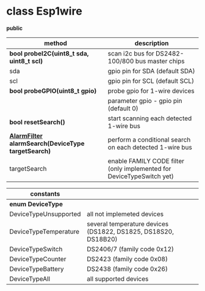 # class Esp1wire
**public**

| method | description |
| --- | --- |
| **bool probeI2C(uint8_t sda, uint8_t scl)** | scan i2c bus for DS2482-100/800 bus master chips |
| sda | gpio pin for SDA (default SDA) |
| scl | gpio pin for SCL (default SCL) |
| **bool probeGPIO(uint8_t gpio)** | probe gpio for 1-wire devices |
| | parameter gpio - gpio pin (default 0) |
| **bool resetSearch()** | start scanning each detected 1-wire bus |
| **[AlarmFilter](./AlarmFilter.md) alarmSearch(DeviceType targetSearch)** | perform a conditional search on each detected 1-wire bus |
| targetSearch | enable FAMILY CODE filter (only implemented for DeviceTypeSwitch yet) |

| constants | |
| --- | --- |
| **enum DeviceType** | |
| DeviceTypeUnsupported | all not implemeted devices |
| DeviceTypeTemperature | several temperature devices (DS1822, DS1825, DS18S20, DS18B20) |
| DeviceTypeSwitch | DS2406/7 (family code 0x12) |
| DeviceTypeCounter | DS2423 (family code 0x08) |
| DeviceTypeBattery | DS2438 (family code 0x26) |
| DeviceTypeAll | all supported devices |